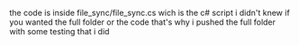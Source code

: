 the code is inside file_sync/file_sync.cs wich is the c# script
i didn't knew if you wanted the full folder or the code that's why i pushed the full folder with some testing that i did
